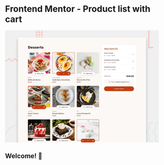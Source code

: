 # Frontend Mentor - Product list with cart

![Design preview for the Product list with cart coding challenge](./preview.jpg)

## Welcome! 👋

